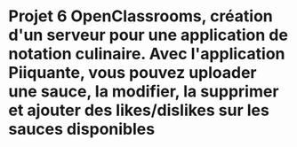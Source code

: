 # Projet 6 OpenClassrooms, création d'un serveur pour une application de notation culinaire. Avec l'application Piiquante, vous pouvez uploader une sauce, la modifier, la supprimer et ajouter des likes/dislikes sur les sauces disponibles
